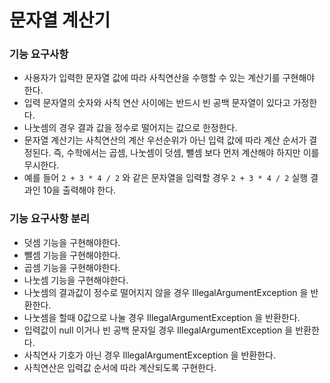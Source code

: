 # 문자열 계산기

### 기능 요구사항

- 사용자가 입력한 문자열 값에 따라 사칙연산을 수행할 수 있는 계산기를 구현해야 한다.
- 입력 문자열의 숫자와 사칙 연산 사이에는 반드시 빈 공백 문자열이 있다고 가정한다.
- 나눗셈의 경우 결과 값을 정수로 떨어지는 값으로 한정한다.
- 문자열 계산기는 사칙연산의 계산 우선순위가 아닌 입력 값에 따라 계산 순서가 결정된다. 즉, 수학에서는 곱셈, 나눗셈이 덧셈, 뺄셈 보다 먼저 계산해야 하지만 이를 무시한다.
- 예를 들어 `2 + 3 * 4 / 2` 와 같은 문자열을 입력할 경우 `2 + 3 * 4 / 2` 실행 결과인 10을 출력해야 한다.

### 기능 요구사항 분리

- 덧셈 기능을 구현해야한다.
- 뺄셈 기능을 구현해야한다.
- 곱셈 기능을 구현해야한다.
- 나눗셈 기능을 구현해야한다.
- 나눗셈의 결과값이 정수로 떨어지지 않을 경우 IllegalArgumentException 을 반환한다.
- 나눗셈을 할때 0값으로 나눌 경우 IllegalArgumentException 을 반환한다.
- 입력값이 null 이거나 빈 공백 문자일 경우 IllegalArgumentException 을 반환한다.
- 사칙연사 기호가 아닌 경우 IllegalArgumentException 을 반환한다.
- 사칙연산은 입력값 순서에 따라 계산되도록 구현한다.
